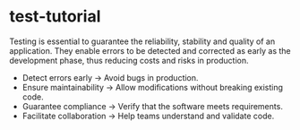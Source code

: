 # test-tutorial
Testing is essential to guarantee the reliability, stability and quality of an application. They enable errors to be detected and corrected as early as the development phase, thus reducing costs and risks in production. 

* Detect errors early → Avoid bugs in production.
* Ensure maintainability → Allow modifications without breaking existing code.
* Guarantee compliance → Verify that the software meets requirements.
* Facilitate collaboration → Help teams understand and validate code.
